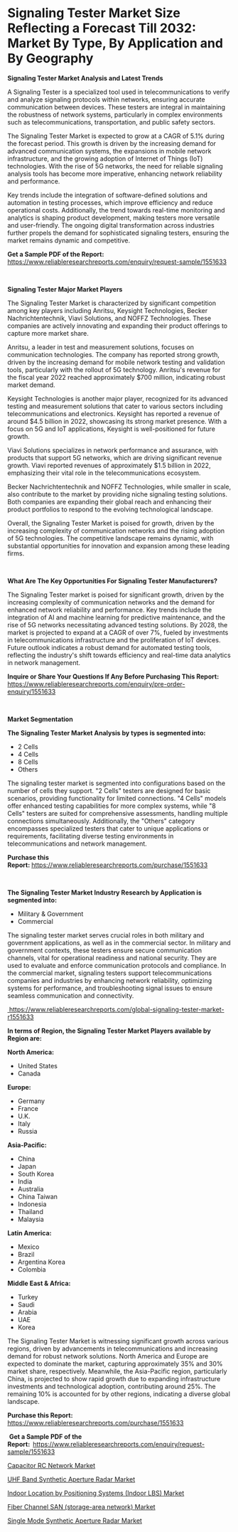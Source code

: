 <p><h1>Signaling Tester Market Size Reflecting a Forecast Till 2032: Market By Type, By Application and By Geography</h1></p><p><strong>Signaling Tester Market Analysis and Latest Trends</strong></p>
<p><p>A Signaling Tester is a specialized tool used in telecommunications to verify and analyze signaling protocols within networks, ensuring accurate communication between devices. These testers are integral in maintaining the robustness of network systems, particularly in complex environments such as telecommunications, transportation, and public safety sectors. </p><p>The Signaling Tester Market is expected to grow at a CAGR of 5.1% during the forecast period. This growth is driven by the increasing demand for advanced communication systems, the expansions in mobile network infrastructure, and the growing adoption of Internet of Things (IoT) technologies. With the rise of 5G networks, the need for reliable signaling analysis tools has become more imperative, enhancing network reliability and performance. </p><p>Key trends include the integration of software-defined solutions and automation in testing processes, which improve efficiency and reduce operational costs. Additionally, the trend towards real-time monitoring and analytics is shaping product development, making testers more versatile and user-friendly. The ongoing digital transformation across industries further propels the demand for sophisticated signaling testers, ensuring the market remains dynamic and competitive.</p></p>
<p><strong>Get a Sample PDF of the Report:&nbsp;</strong> <a href="https://www.reliableresearchreports.com/enquiry/request-sample/1551633?utm_campaign=41&utm_medium=2&utm_source=Github&utm_content=ia&utm_term=08042025&utm_id=signaling-tester">https://www.reliableresearchreports.com/enquiry/request-sample/1551633</a></p>
<p>&nbsp;</p>
<p><strong>Signaling Tester Major Market Players</strong></p>
<p><p>The Signaling Tester Market is characterized by significant competition among key players including Anritsu, Keysight Technologies, Becker Nachrichtentechnik, Viavi Solutions, and NOFFZ Technologies. These companies are actively innovating and expanding their product offerings to capture more market share.</p><p>Anritsu, a leader in test and measurement solutions, focuses on communication technologies. The company has reported strong growth, driven by the increasing demand for mobile network testing and validation tools, particularly with the rollout of 5G technology. Anritsu's revenue for the fiscal year 2022 reached approximately $700 million, indicating robust market demand.</p><p>Keysight Technologies is another major player, recognized for its advanced testing and measurement solutions that cater to various sectors including telecommunications and electronics. Keysight has reported a revenue of around $4.5 billion in 2022, showcasing its strong market presence. With a focus on 5G and IoT applications, Keysight is well-positioned for future growth.</p><p>Viavi Solutions specializes in network performance and assurance, with products that support 5G networks, which are driving significant revenue growth. Viavi reported revenues of approximately $1.5 billion in 2022, emphasizing their vital role in the telecommunications ecosystem.</p><p>Becker Nachrichtentechnik and NOFFZ Technologies, while smaller in scale, also contribute to the market by providing niche signaling testing solutions. Both companies are expanding their global reach and enhancing their product portfolios to respond to the evolving technological landscape.</p><p>Overall, the Signaling Tester Market is poised for growth, driven by the increasing complexity of communication networks and the rising adoption of 5G technologies. The competitive landscape remains dynamic, with substantial opportunities for innovation and expansion among these leading firms.</p></p>
<p>&nbsp;</p>
<p><strong>What Are The Key Opportunities For Signaling Tester Manufacturers?</strong></p>
<p><p>The Signaling Tester market is poised for significant growth, driven by the increasing complexity of communication networks and the demand for enhanced network reliability and performance. Key trends include the integration of AI and machine learning for predictive maintenance, and the rise of 5G networks necessitating advanced testing solutions. By 2028, the market is projected to expand at a CAGR of over 7%, fueled by investments in telecommunications infrastructure and the proliferation of IoT devices. Future outlook indicates a robust demand for automated testing tools, reflecting the industry's shift towards efficiency and real-time data analytics in network management.</p></p>
<p><strong>Inquire or Share Your Questions If Any Before Purchasing This Report:</strong> <a href="https://www.reliableresearchreports.com/enquiry/pre-order-enquiry/1551633?utm_campaign=41&utm_medium=2&utm_source=Github&utm_content=ia&utm_term=08042025&utm_id=signaling-tester">https://www.reliableresearchreports.com/enquiry/pre-order-enquiry/1551633</a></p>
<p>&nbsp;</p>
<p><strong>Market Segmentation</strong></p>
<p><strong>The Signaling Tester Market Analysis by types is segmented into:</strong></p>
<p><ul><li>2 Cells</li><li>4 Cells</li><li>8 Cells</li><li>Others</li></ul></p>
<p><p>The signaling tester market is segmented into configurations based on the number of cells they support. "2 Cells" testers are designed for basic scenarios, providing functionality for limited connections. "4 Cells" models offer enhanced testing capabilities for more complex systems, while "8 Cells" testers are suited for comprehensive assessments, handling multiple connections simultaneously. Additionally, the "Others" category encompasses specialized testers that cater to unique applications or requirements, facilitating diverse testing environments in telecommunications and network management.</p></p>
<p><strong>Purchase this Report:&nbsp;</strong><a href="https://www.reliableresearchreports.com/purchase/1551633?utm_campaign=41&utm_medium=2&utm_source=Github&utm_content=ia&utm_term=08042025&utm_id=signaling-tester">https://www.reliableresearchreports.com/purchase/1551633</a></p>
<p>&nbsp;</p>
<p><strong>The Signaling Tester Market Industry Research by Application is segmented into:</strong></p>
<p><ul><li>Military & Government</li><li>Commercial</li></ul></p>
<p><p>The signaling tester market serves crucial roles in both military and government applications, as well as in the commercial sector. In military and government contexts, these testers ensure secure communication channels, vital for operational readiness and national security. They are used to evaluate and enforce communication protocols and compliance. In the commercial market, signaling testers support telecommunications companies and industries by enhancing network reliability, optimizing systems for performance, and troubleshooting signal issues to ensure seamless communication and connectivity.</p></p>
<p><a href="https://www.reliableresearchreports.com/global-signaling-tester-market-r1551633?utm_campaign=41&utm_medium=2&utm_source=Github&utm_content=ia&utm_term=08042025&utm_id=signaling-tester">&nbsp;https://www.reliableresearchreports.com/global-signaling-tester-market-r1551633</a></p>
<p><strong>In terms of Region, the Signaling Tester Market Players available by Region are:</strong></p>
<p>
    <p> <strong> North America: </strong>
        <ul>
            <li>United States</li>
            <li>Canada</li>
        </ul>
        </p> 
    <p> <strong> Europe: </strong>
        <ul>
            <li>Germany</li>
            <li>France</li>
            <li>U.K.</li>
            <li>Italy</li>
            <li>Russia</li>
        </ul>
        </p> 
    <p> <strong> Asia-Pacific: </strong>
        <ul>
            <li>China</li>
            <li>Japan</li>
            <li>South Korea</li>
            <li>India</li>
            <li>Australia</li>
            <li>China Taiwan</li>
            <li>Indonesia</li>
            <li>Thailand</li>
            <li>Malaysia</li>
        </ul>
        </p> 
    <p> <strong> Latin America: </strong>
        <ul>
            <li>Mexico</li>
            <li>Brazil</li>
            <li>Argentina Korea</li>
            <li>Colombia</li>
        </ul>
        </p> 
    <p> <strong> Middle East & Africa: </strong>
        <ul>
            <li>Turkey</li>
            <li>Saudi</li>
            <li>Arabia</li>
            <li>UAE</li>
            <li>Korea</li>
        </ul>
    </p>
    </p>
<p><p>The Signaling Tester Market is witnessing significant growth across various regions, driven by advancements in telecommunications and increasing demand for robust network solutions. North America and Europe are expected to dominate the market, capturing approximately 35% and 30% market share, respectively. Meanwhile, the Asia-Pacific region, particularly China, is projected to show rapid growth due to expanding infrastructure investments and technological adoption, contributing around 25%. The remaining 10% is accounted for by other regions, indicating a diverse global landscape.</p></p>
<p><strong>Purchase this Report: </strong><a href="https://www.reliableresearchreports.com/purchase/1551633?utm_campaign=41&utm_medium=2&utm_source=Github&utm_content=ia&utm_term=08042025&utm_id=signaling-tester">https://www.reliableresearchreports.com/purchase/1551633</a></p>
<p>&nbsp;<strong>Get a Sample PDF of the Report:&nbsp;&nbsp;</strong><a href="https://www.reliableresearchreports.com/enquiry/request-sample/1551633?utm_campaign=41&utm_medium=2&utm_source=Github&utm_content=ia&utm_term=08042025&utm_id=signaling-tester">https://www.reliableresearchreports.com/enquiry/request-sample/1551633</a></p>
<p><strong></strong></p>
<p><p><a href="https://github.com/minakibanov/Market-Research-Report-List-1/blob/main/capacitor-rc-network-market.md?utm_campaign=41&utm_medium=2&utm_source=Github&utm_content=ia&utm_term=08042025&utm_id=signaling-tester">Capacitor RC Network Market</a></p><p><a href="https://github.com/yepezkommakp/Market-Research-Report-List-1/blob/main/uhf-band-synthetic-aperture-radar-market.md?utm_campaign=41&utm_medium=2&utm_source=Github&utm_content=ia&utm_term=08042025&utm_id=signaling-tester">UHF Band Synthetic Aperture Radar Market</a></p><p><a href="https://github.com/gripeluigstt/Market-Research-Report-List-1/blob/main/indoor-location-by-positioning-systems-indoor-lbs-market.md?utm_campaign=41&utm_medium=2&utm_source=Github&utm_content=ia&utm_term=08042025&utm_id=signaling-tester">Indoor Location by Positioning Systems (Indoor LBS) Market</a></p><p><a href="https://github.com/warshatulang0/Market-Research-Report-List-1/blob/main/fiber-channel-san-storage-area-network-market.md?utm_campaign=41&utm_medium=2&utm_source=Github&utm_content=ia&utm_term=08042025&utm_id=signaling-tester">Fiber Channel SAN (storage-area network) Market</a></p><p><a href="https://github.com/syiqvanyo/Market-Research-Report-List-1/blob/main/single-mode-synthetic-aperture-radar-market.md?utm_campaign=41&utm_medium=2&utm_source=Github&utm_content=ia&utm_term=08042025&utm_id=signaling-tester">Single Mode Synthetic Aperture Radar Market</a></p></p>